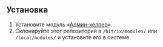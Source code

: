 ## Установка

1. Установите модуль «[Админ-хелпер](https://github.com/DigitalWand/digitalwand.admin_helper/)».
1. Склонируйте этот репозиторий в `/bitrix/modules/` или `/local/modules/` и установите его в системе.